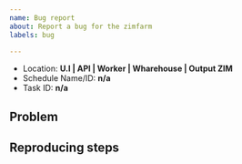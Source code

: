 ```yaml
---
name: Bug report
about: Report a bug for the zimfarm
labels: bug

---
```


[//]: # (Pick appropriate classifiers)
- Location: __U.I | API | Worker | Wharehouse | Output ZIM__
- Schedule Name/ID: __n/a__
- Task ID: __n/a__

## Problem

[//]: # (Describe your issue)

## Reproducing steps

[//]: # (Information on how to reproduce it.)
